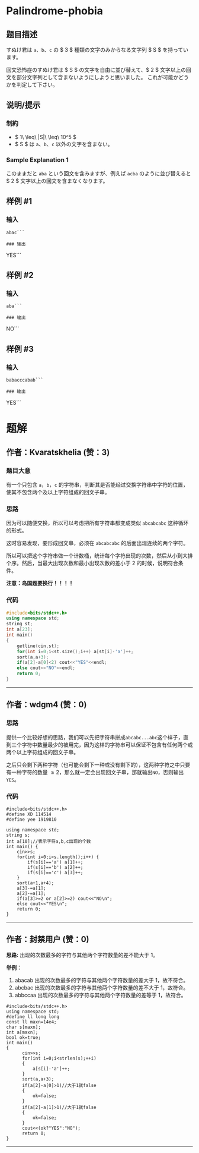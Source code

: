 # Palindrome-phobia

## 题目描述

[problemUrl]: https://atcoder.jp/contests/cf17-final/tasks/cf17_final_b

すぬけ君は `a`、`b`、`c` の $ 3 $ 種類の文字のみからなる文字列 $ S $ を持っています。

回文恐怖症のすぬけ君は $ S $ の文字を自由に並び替えて、$ 2 $ 文字以上の回文を部分文字列として含まないようにしようと思いました。 これが可能かどうかを判定して下さい。

## 说明/提示

### 制約

- $ 1\ \leq\ |S|\ \leq\ 10^5 $
- $ S $ は `a`、`b`、`c` 以外の文字を含まない。

### Sample Explanation 1

このままだと `aba` という回文を含みますが、例えば `acba` のように並び替えると $ 2 $ 文字以上の回文を含まなくなります。

## 样例 #1

### 输入

```
abac```

### 输出

```
YES```

## 样例 #2

### 输入

```
aba```

### 输出

```
NO```

## 样例 #3

### 输入

```
babacccabab```

### 输出

```
YES```

# 题解

## 作者：Kvaratskhelia (赞：3)

### 题目大意

有一个只包含 ```a```，```b```，```c``` 的字符串，判断其是否能经过交换字符串中字符的位置，使其不包含两个及以上字符组成的回文子串。

### 思路

因为可以随便交换，所以可以考虑把所有字符串都变成类似 ```abcabcabc``` 这种循环的形式。

这时容易发现，要形成回文串，必须在 ```abcabcabc``` 的后面出现连续的两个字符。

所以可以把这个字符串做一个计数桶，统计每个字符出现的次数，然后从小到大排个序。然后，当最大出现次数和最小出现次数的差小于 $2$ 的时候，说明符合条件。

**注意：岛国题要换行！！！！**

### 代码

```cpp
#include<bits/stdc++.h>
using namespace std;
string st;
int a[23];
int main()
{
	getline(cin,st);
	for(int i=0;i<st.size();i++) a[st[i]-'a']++;
	sort(a,a+3);
	if(a[2]-a[0]<2) cout<<"YES"<<endl;
	else cout<<"NO"<<endl;
	return 0;
}
```


---

## 作者：wdgm4 (赞：0)

### 思路

提供一个比较好想的思路，我们可以先把字符串拼成```abcabc...abc```这个样子，直到三个字符中数量最少的被用完，因为这样的字符串可以保证不包含有任何两个或两个以上字符组成的回文子串。

之后只会剩下两种字符（也可能会剩下一种或没有剩下的），这两种字符之中只要有一种字符的数量 $\ge 2$，那么就一定会出现回文子串，那就输出```NO```，否则输出```YES```。

### 代码

```
#include<bits/stdc++.h>
#define XD 114514
#define yee 1919810

using namespace std;
string s;
int a[10];//表示字符a,b,c出现的个数 
int main() {
	cin>>s;
	for(int i=0;i<s.length();i++) {
		if(s[i]=='a') a[1]++;
		if(s[i]=='b') a[2]++;
		if(s[i]=='c') a[3]++;
	}
	sort(a+1,a+4);
	a[3]-=a[1];
	a[2]-=a[1];
	if(a[3]>=2 or a[2]>=2) cout<<"NO\n";
	else cout<<"YES\n";
	return 0;
}

```


---

## 作者：封禁用户 (赞：0)

**思路:**
出现的次数最多的字符与其他两个字符数量的差不能大于 1。

**举例：**
1. abacab 出现的次数最多的字符与其他两个字符数量的差大于 1，故不符合。
1. abcbac 出现的次数最多的字符与其他两个字符数量的差不大于 1，故符合。
1. abbccaa 出现的次数最多的字符与其他两个字符数量的差等于 1，故符合。
```
#include<bits/stdc++.h>
using namespace std;
#define ll long long
const ll maxn=14e4;
char s[maxn];
int a[maxn];
bool ok=true;
int main()
{
      cin>>s;
      for(int i=0;i<strlen(s);++i)
      {
          a[s[i]-'a']++;
      }
      sort(a,a+3);
      if(a[2]-a[0]>1)//大于1就false
      {
          ok=false;
      }
      if(a[2]-a[1]>1)//大于1就false
      {
          ok=false;
      }
      cout<<(ok?"YES":"NO");
      return 0;
}
```

---

